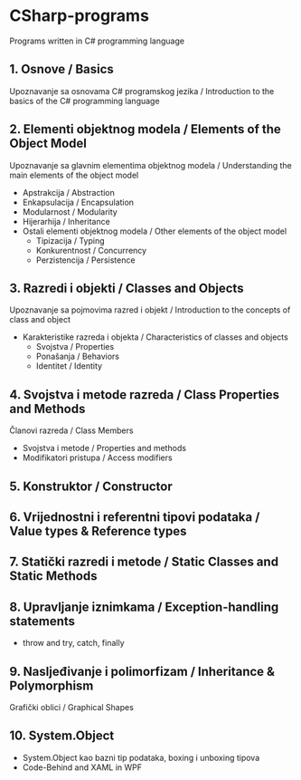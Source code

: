# CSharp-programs
Programs written in C# programming language

## 1. Osnove / Basics
Upoznavanje sa osnovama C# programskog jezika / Introduction to the basics of the C# programming language

## 2. Elementi objektnog modela / Elements of the Object Model
Upoznavanje sa glavnim elementima objektnog modela / Understanding the main elements of the object model
- Apstrakcija / Abstraction
- Enkapsulacija / Encapsulation
- Modularnost / Modularity
- Hijerarhija / Inheritance
- Ostali elementi objektnog modela / Other elements of the object model
  - Tipizacija / Typing
  - Konkurentnost / Concurrency
  - Perzistencija / Persistence

## 3. Razredi i objekti / Classes and Objects
Upoznavanje sa pojmovima razred i objekt / Introduction to the concepts of class and object
- Karakteristike razreda i objekta / Characteristics of classes and objects
  - Svojstva / Properties
  - Ponašanja / Behaviors
  - Identitet / Identity

## 4. Svojstva i metode razreda / Class Properties and Methods
Članovi razreda / Class Members
- Svojstva i metode / Properties and methods
- Modifikatori pristupa / Access modifiers

## 5. Konstruktor / Constructor

## 6. Vrijednostni i referentni tipovi podataka / Value types & Reference types

## 7. Statički razredi i metode / Static Classes and Static Methods

## 8. Upravljanje iznimkama / Exception-handling statements
- throw and try, catch, finally

## 9. Nasljeđivanje i polimorfizam / Inheritance & Polymorphism
Grafički oblici / Graphical Shapes

## 10. System.Object
- System.Object kao bazni tip podataka, boxing i unboxing tipova
- Code-Behind and XAML in WPF
